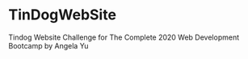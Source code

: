 # TinDogWebSite
Tindog Website Challenge for The Complete 2020 Web Development Bootcamp by Angela Yu
